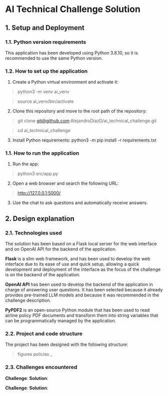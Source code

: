 # AI Technical Challenge Solution

## 1. Setup and Deployment
### 1.1. Python version requirements
This application has been developed using Python 3.8.10, so it is recommended to use the same Python version.
### 1.2. How to set up the application
1. Create a Python virtual environment and activate it:
> python3 -m venv ai_venv

> source ai_venv/bin/activate
2. Clone this repository and move to the root path of the repository:
> git clone git@github.com:AlejandroDiazD/ai_technical_challenge.git

> cd ai_technical_challenge
3. Install Python requirements:
python3 -m pip install -r requirements.txt

### 1.1. How to run the application
1. Run the app:
> python3 src/app.py
2. Open a web browser and search the following URL:
> http://127.0.0.1:5000/
3. Use the chat to ask questions and automatically receive answers.

## 2. Design explanation
### 2.1. Technologies used
The solution has been based on a Flask local server for the web interface and on OpenAI API for the backend of the application.

**Flask** is a slim web framework, and has been used to develop the web interface due to its ease of use and quick setup, allowing a quick development and deployment of the interface as the focus of the challenge is on the backend of the application.

**OpenAI API** has been used to develop the backend of the application in charge of answering user questions. It has been selected because it already provides pre-trained LLM models and because it was recommended in the challenge description.

**PyPDF2** is an open-source Python module that has been used to read airline policy PDF documents and transform them into string variables that can be programmatically managed by the application.
### 2.2. Project and code structure
The project has been designed with the following structure:
> figures
> policies
>    _
>


### 2.3. Challenges encountered
**Challenge**: 
**Solution**: 


**Challenge**: 
**Solution**: 



